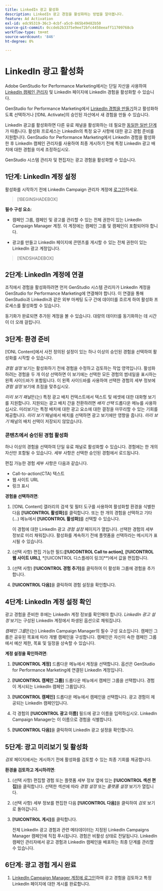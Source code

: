 ```yaml
---
title: LinkedIn 광고 활성화
description: LinkedIn 광고 경험을 활성화하는 방법을 알아봅니다.
feature: Ad Activation
exl-id: edc95319-36c3-4cbf-a5c0-865b49482b50
source-git-commit: 0ccdeb2b3375e9ee72bfc4458eeaff11709768cb
workflow-type: tm+mt
source-wordcount: '846'
ht-degree: 0%

---
```


# LinkedIn 광고 활성화

Adobe GenStudio for Performance Marketing에서는 단일 자산을 사용하여 [LinkedIn 캠페인 관리자](https://business.linkedin.com/marketing-solutions) 및 LinkedIn 페이지에 LinkedIn 경험을 활성화할 수 있습니다.

GenStudio for Performance Marketing에서 [LinkedIn 경험을 만들기](/help/user-guide/create/create-linkedin.md)하고 활성화하도록 선택하거나 [!DNL Activate]의 승인된 자산에서 새 경험을 만들 수 있습니다.

LinkedIn 광고를 활성화하면 다른 유료 채널을 활성화하는 데 필요한 [동일한 일반 단계](create-activation.md)가 따릅니다. 활성화 프로세스는 LinkedIn의 특정 요구 사항에 대한 광고 경험 준비를 지원합니다. GenStudio for Performance Marketing에서 LinkedIn 경험을 활성화한 후 LinkedIn 캠페인 관리자를 사용하여 최종 게시하기 전에 특정 LinkedIn 광고 배치에 대한 경험을 미세 조정하십시오.

GenStudio 시스템 관리자 및 편집자는 광고 경험을 활성화할 수 있습니다.

## 1단계: LinkedIn 계정 설정

활성화를 시작하기 전에 LinkedIn Campaign 관리자 계정에 [로그인](https://www.linkedin.com/campaignmanager/login)하세요.

>[!BEGINSHADEBOX]

**필수 구성 요소**:

* 캠페인 그룹, 캠페인 및 광고를 관리할 수 있는 전체 권한이 있는 LinkedIn Campaign Manager 계정. 이 계정에는 캠페인 그룹 및 캠페인이 포함되어야 합니다.

* 광고를 만들고 LinkedIn 페이지에 콘텐츠를 게시할 수 있는 전체 권한이 있는 LinkedIn 광고 계정입니다.

>[!ENDSHADEBOX]

## 2단계: LinkedIn 계정에 연결

조직에서 경험을 활성화하려면 먼저 GenStudio 시스템 관리자가 LinkedIn 계정을 GenStudio for Performance Marketing에 연결해야 합니다. 이 연결을 통해 GenStudio과 LinkedIn과 같은 외부 마케팅 도구 간에 데이터를 흐르게 하여 활성화 프로세스를 활성화할 수 있습니다.

동기화가 완료되면 추가된 계정을 볼 수 있습니다. 대량의 데이터를 동기화하는 데 시간이 더 오래 걸립니다.

## 3단계: 환경 준비

[!DNL Content]에서 사전 정의된 설정이 있는 하나 이상의 승인된 경험을 선택하여 활성화를 시작할 수 있습니다.

_경험 설정_ 보기는 활성화하기 전에 경험을 수정하고 검토하는 작업 영역입니다. 활성화하려는 경험을 두 개 이상 선택하면 이 보기에는 선택한 모든 경험의 썸네일을 표시하는 왼쪽 사이드바가 포함됩니다. 이 왼쪽 사이드바를 사용하여 선택한 경험의 세부 정보에 _경험 설정_ 보기에 초점을 맞추십시오.

_미리 보기 패널_&#x200B;은(는) 특정 광고 배치 컨텍스트에서 텍스트 및 에셋에 대한 대화형 보기를 지원합니다. 지원되는 광고 배치 간을 전환하려면 _배치 선택_ 드롭다운 메뉴를 사용하십시오. 미리보기는 특정 배치에 대한 광고 요소에 대한 결정을 마무리할 수 있는 기회를 제공합니다. _미리 보기_ 패널에서 배치를 선택하면 광고 보기에만 영향을 줍니다. _미리 보기_ 패널의 배치 선택이 저장되지 않았습니다.

### 콘텐츠에서 승인된 경험 활성화

하나 이상의 경험을 선택하여 단일 유료 채널로 활성화할 수 있습니다. 경험에는 한 개의 자산만 포함될 수 있습니다. 세부 사항은 선택한 승인된 경험에서 로드됩니다.

편집 가능한 경험 세부 사항은 다음과 같습니다.

* Call-to-action(CTA) 텍스트
* 웹 사이트 URL
* 링크 표시

**경험을 선택하려면**:

1. [!DNL Content] 갤러리의 검색 및 필터 도구를 사용하여 활성화할 환경을 식별한 다음 **[!UICONTROL 활성화]**&#x200B;를 클릭합니다. 또는 한 개의 경험을 선택하고 기타(...) 메뉴에서 **[!UICONTROL 활성화]**&#x200B;를 선택할 수 있습니다.

   이 경험에 대한 LinkedIn 광고 _경험 설정_ 페이지가 열립니다. 선택한 경험의 세부 정보로 미리 채워집니다. 활성화를 계속하기 전에 플랫폼을 선택하라는 메시지가 표시될 수 있습니다.

1. (선택 사항) 편집 가능한 필드(**[!UICONTROL Call to action]**, **[!UICONTROL 웹 사이트 URL]**, *[!UICONTROL 디스플레이 링크]**)에서 값을 편집합니다.

1. (선택 사항) **[!UICONTROL 경험 추가]**&#x200B;를 클릭하여 이 활성화 그룹에 경험을 추가합니다.

1. **[!UICONTROL 다음]**&#x200B;을 클릭하여 경험 설정을 확인합니다.

## 4단계: LinkedIn 계정 설정 확인

광고 경험을 준비한 후에는 LinkedIn 계정 정보를 확인해야 합니다. _LinkedIn 광고 설정_ 보기는 구성된 LinkedIn 계정에서 파생된 옵션으로 채워집니다.

_캠페인 그룹_&#x200B;은(는) LinkedIn Campaign Manager의 필수 구성 요소입니다. 캠페인 그룹은 공유된 목표에 따라 개별 캠페인을 구성합니다. 캠페인은 자신이 속한 캠페인 그룹에서 예산 제한, 목표 및 일정을 상속할 수 있습니다.

**계정 설정을 확인하려면**:

1. **[!UICONTROL 계정]** 드롭다운 메뉴에서 계정을 선택합니다. 옵션은 GenStudio for Performance Marketing에 연결된 LinkedIn 계정입니다.

1. **[!UICONTROL 캠페인 그룹]** 드롭다운 메뉴에서 캠페인 그룹을 선택합니다. 경험이 게시되는 LinkedIn 캠페인 그룹입니다.

1. **[!UICONTROL 캠페인]** 드롭다운 메뉴에서 캠페인을 선택합니다. 광고 경험이 제공되는 LinkedIn 캠페인입니다.

1. 각 경험의 **[!UICONTROL 광고 이름]** 필드에 광고 이름을 입력하십시오. LinkedIn Campaign Manager는 이 이름으로 경험을 식별합니다.

1. **[!UICONTROL 다음]**&#x200B;을 클릭하여 LinkedIn 광고 설정을 확인합니다.

## 5단계: 광고 미리보기 및 활성화

_검토_ 페이지에서는 게시하기 전에 활성화를 검토할 수 있는 최종 기회를 제공합니다.

**환경을 검토하고 게시하려면**:

1. (선택 사항) 편집할 경험 또는 플랫폼 세부 정보 옆에 있는 **[!UICONTROL 섹션 편집]**&#x200B;을 클릭합니다.
선택한 섹션에 따라 _경험 설정_ 또는 _플랫폼 설정_ 보기가 열립니다.

1. (선택 사항) 세부 정보를 편집한 다음 **[!UICONTROL 다음]**&#x200B;을 클릭하여 _검토_ 보기로 돌아갑니다.

1. **[!UICONTROL 게시]**&#x200B;를 클릭합니다.

   전체 LinkedIn 광고 경험과 관련 메타데이터는 지정된 LinkedIn Campaigns Manager 캠페인에 직접 푸시됩니다. 경험은 비활성 상태로 전달됩니다. LinkedIn 캠페인 관리자에서 광고 경험과 LinkedIn 캠페인을 배포하는 최종 단계를 관리할 수 있습니다.

## 6단계: 광고 경험 게시 완료

1. [LinkedIn Campaign Manager 계정에 로그인](https://www.linkedin.com/campaignmanager/login)하여 광고 경험을 검토하고 특정 LinkedIn 페이지에 대한 게시를 완료합니다.
